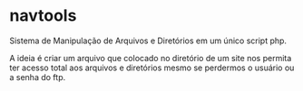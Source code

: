 navtools
========

Sistema de Manipulação de Arquivos e Diretórios em um 
único script php.

A ideia é criar um arquivo que colocado no diretório de um site nos permita ter acesso total aos arquivos e 
diretórios mesmo se perdermos o usuário ou a senha do ftp.
